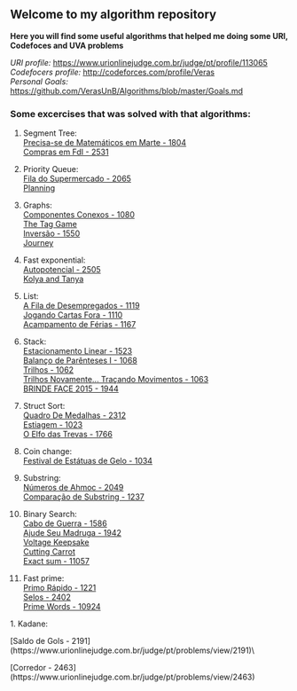 ## Welcome to my algorithm repository

**Here you will find some useful algorithms that helped me doing some URI, Codefoces and UVA problems**

_URI profile:_
https://www.urionlinejudge.com.br/judge/pt/profile/113065 \
_Codefocers profile:_
http://codeforces.com/profile/Veras \
_Personal Goals:_
https://github.com/VerasUnB/Algorithms/blob/master/Goals.md


### Some excercises that was solved with that algorithms:
1. Segment Tree:\
  [Precisa-se de Matemáticos em Marte - 1804](https://www.urionlinejudge.com.br/judge/pt/problems/view/1804)\
  [Compras em FdI - 2531](https://www.urionlinejudge.com.br/judge/pt/problems/view/2531)

1. Priority Queue:\
  [Fila do Supermercado - 2065](https://www.urionlinejudge.com.br/judge/pt/problems/view/2065)\
  [Planning](http://codeforces.com/contest/854/problem/C)

1. Graphs:\
  [Componentes Conexos - 1080](https://www.urionlinejudge.com.br/judge/pt/problems/view/1082)\
  [The Tag Game](http://codeforces.com/contest/813/problem/C)\
  [Inversão - 1550](https://www.urionlinejudge.com.br/judge/pt/problems/view/1550)\
  [Journey](http://codeforces.com/contest/839/problem/C)

1. Fast exponential:\
  [Autopotencial - 2505](https://www.urionlinejudge.com.br/judge/pt/problems/view/2505)\
  [Kolya and Tanya](http://codeforces.com/problemset/problem/584/B)

1. List:\
  [A Fila de Desempregados - 1119](https://www.urionlinejudge.com.br/judge/pt/problems/view/1119)\
  [Jogando Cartas Fora - 1110](https://www.urionlinejudge.com.br/judge/pt/problems/view/1110)\
  [Acampamento de Férias - 1167](https://www.urionlinejudge.com.br/judge/pt/problems/view/1167)

1. Stack:\
  [Estacionamento Linear - 1523](https://www.urionlinejudge.com.br/judge/pt/problems/view/1523)\
  [Balanço de Parênteses I - 1068](https://www.urionlinejudge.com.br/judge/pt/problems/view/1068)\
  [Trilhos - 1062](https://www.urionlinejudge.com.br/judge/pt/problems/view/1062)\
  [Trilhos Novamente... Traçando Movimentos - 1063](https://www.urionlinejudge.com.br/judge/pt/problems/view/1063)\
  [BRINDE FACE 2015 - 1944](https://www.urionlinejudge.com.br/judge/pt/problems/view/1944)
  
1. Struct Sort:\
  [Quadro De Medalhas - 2312](https://www.urionlinejudge.com.br/judge/pt/problems/view/2312)\
  [Estiagem - 1023](https://www.urionlinejudge.com.br/judge/pt/problems/view/1023)\
  [O Elfo das Trevas - 1766](https://www.urionlinejudge.com.br/judge/pt/problems/view/1766)
 
1. Coin change:\
  [Festival de Estátuas de Gelo - 1034](https://www.urionlinejudge.com.br/judge/pt/problems/view/1034)

1. Substring:\
  [Números de Ahmoc - 2049](https://www.urionlinejudge.com.br/judge/pt/problems/view/2049)\
  [Comparação de Substring - 1237](https://www.urionlinejudge.com.br/judge/pt/problems/view/1237)

1. Binary Search:\
   [Cabo de Guerra - 1586](https://www.urionlinejudge.com.br/judge/pt/problems/view/1586)\
   [Ajude Seu Madruga - 1942](https://www.urionlinejudge.com.br/judge/pt/problems/view/1912)\
   [Voltage Keepsake](http://codeforces.com/contest/801/problem/C)\
   [Cutting Carrot](http://codeforces.com/contest/794/problem/B)\
   [Exact sum - 11057](https://uva.onlinejudge.org/external/110/11057.pdf)
    
1. Fast prime:\
  [Primo Rápido - 1221](https://www.urionlinejudge.com.br/judge/pt/problems/view/1221)\
  [Selos - 2402](https://www.urionlinejudge.com.br/judge/pt/problems/view/2402)\
  [Prime Words - 10924](https://uva.onlinejudge.org/external/109/p10924.pdf)

<p>1. Kadane:<br \>
  <p>[Saldo de Gols - 2191](https://www.urionlinejudge.com.br/judge/pt/problems/view/2191)\
  <p>[Corredor - 2463](https://www.urionlinejudge.com.br/judge/pt/problems/view/2463)<br \>
